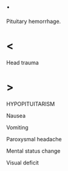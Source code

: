 # .

Pituitary hemorrhage.

# <

Head trauma

# >

HYPOPITUITARISM

Nausea

Vomiting

Paroxysmal headache

Mental status change

Visual deficit
